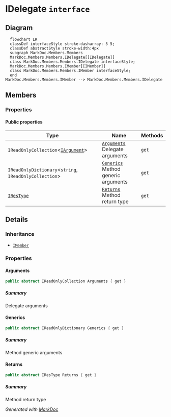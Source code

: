 # IDelegate `interface`

## Diagram
```mermaid
  flowchart LR
  classDef interfaceStyle stroke-dasharray: 5 5;
  classDef abstractStyle stroke-width:4px
  subgraph MarkDoc.Members.Members
  MarkDoc.Members.Members.IDelegate[[IDelegate]]
  class MarkDoc.Members.Members.IDelegate interfaceStyle;
  MarkDoc.Members.Members.IMember[[IMember]]
  class MarkDoc.Members.Members.IMember interfaceStyle;
  end
MarkDoc.Members.Members.IMember --> MarkDoc.Members.Members.IDelegate
```

## Members
### Properties
#### Public  properties
| Type | Name | Methods |
| --- | --- | --- |
| `IReadOnlyCollection`&lt;[`IArgument`](./IArgument.md)&gt; | [`Arguments`](markdoc/members/members/IDelegate.md#arguments)<br>Delegate arguments | `get` |
| `IReadOnlyDictionary`&lt;`string`, `IReadOnlyCollection`&gt; | [`Generics`](markdoc/members/members/IDelegate.md#generics)<br>Method generic arguments | `get` |
| [`IResType`](../resolvedtypes/IResType.md) | [`Returns`](markdoc/members/members/IDelegate.md#returns)<br>Method return type | `get` |

## Details
### Inheritance
 - [
`IMember`
](./IMember.md)

### Properties
#### Arguments
```csharp
public abstract IReadOnlyCollection Arguments { get }
```
##### Summary
Delegate arguments

#### Generics
```csharp
public abstract IReadOnlyDictionary Generics { get }
```
##### Summary
Method generic arguments

#### Returns
```csharp
public abstract IResType Returns { get }
```
##### Summary
Method return type

*Generated with* [*MarkDoc*](https://github.com/hailstorm75/MarkDoc.Core)
